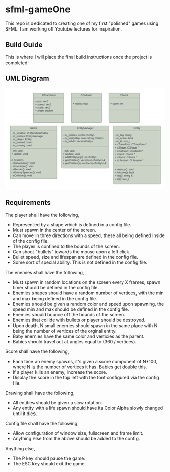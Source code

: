 # sfml-gameOne
This repo is dedicated to creating one of my first "polished" games using SFML. I am working off Youtube lectures for inspiration.

## Build Guide
This is where I will place the final build instructions once the project is completed!

## UML Diagram
![UML Diagram](/docs/sfml-gameOne.png "")

## Requirements
The player shall have the following,
* Represented by a shape which is defined in a config file.
* Must spawn in the center of the screen.
* Can move in three directions with a speed, these all being
  defined inside of the config file.
* The player is confined to the bounds of the screen.
* Can shoot "bullets" towards the mouse upon a left click.
* Bullet speed, size and lifespan are defined in the config file.
* Some sort of special ability. This is not defined in the config file.

The enemies shall have the following,
* Must spawn in random locations on the screen every X frames, spawn 
  timer should be defined in the config file.
* Enemies shapes should have a random number of vertices, with the 
  min and max being defined in the config file.
* Enemies should be given a random color and speed upon spawning, the 
  speed min and max should be defined in the config file.
* Enemies should bounce off the bounds of the screen.
* Enemies that collide with bullets or player should be destroyed.
* Upon death, N small enemies should spawn in the same place with N
  being the number of vertices of the orginal entity.
* Baby enemies have the same color and verticies as the parent.
* Babies should travel out at angles equal to (360 / vertices).

Score shall have the following,
* Each time an enemy spawns, it's given a score component of N*100,
  where N is the number of vertices it has. Babies get double this.
* If a player kills an enemy, increase the score.
* Display the score in the top left with the font configured via
  the config file.

Drawing shall have the following,
* All entities should be given a slow rotation.
* Any entity with a life spawn should have its Color Alpha slowly
  changed until it dies.

Config file shall have the following,
* Allow configuration of window size, fullscreen and frame limit.
* Anything else from the above should be added to the config.

Anything else,
* The P key should pause the game.
* The ESC key should exit the game.